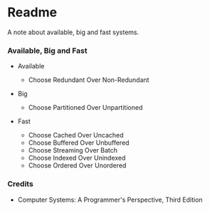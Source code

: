 # Readme
A note about available, big and fast systems.

### Available, Big and Fast

- Available
  - Choose Redundant Over Non-Redundant

- Big
  - Choose Partitioned Over Unpartitioned

- Fast
  - Choose Cached Over Uncached
  - Choose Buffered Over Unbuffered
  - Choose Streaming Over Batch
  - Choose Indexed Over Unindexed
  - Choose Ordered Over Unordered

### Credits
- Computer Systems: A Programmer's Perspective, Third Edition
